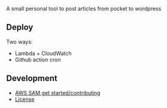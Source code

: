 A small personal tool to post articles from pocket to wordpress

## Deploy

Two ways:
- Lambda + CloudWatch
- Github action cron



## Development
- [AWS SAM get started/contributing](./CONTRIBUTING.md)
- [License](./LICENSE)
